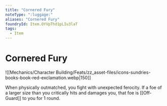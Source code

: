 ```yaml
---
title: "Cornered Fury"
noteType: ":luggage:"
aliases: "Cornered Fury"
foundryId: Item.OYVpThd1pLIu3laT
tags:
  - Item
---
```


# Cornered Fury
![[Mechanics/Character Building/Feats/zz_asset-files/icons-sundries-books-book-red-exclamation.webp|150]]

When physically outmatched, you fight with unexpected ferocity. If a foe of a larger size than you critically hits and damages you, that foe is [[Off-Guard]] to you for 1 round.
